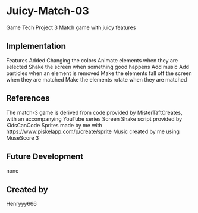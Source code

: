# Juicy-Match-03

Game Tech Project 3 Match game with juicy features

## Implementation

Features Added Changing the colors Animate elements when they are selected Shake the screen when something good happens Add music Add particles when an element is removed Make the elements fall off the screen when they are matched Make the elements rotate when they are matched

## References

The match-3 game is derived from code provided by MisterTaftCreates, with an accompanying YouTube series Screen Shake script provided by KidsCanCode Sprites made by me with https://www.piskelapp.com/p/create/sprite Music created by me using MuseScore 3

## Future Development

none

## Created by

Henryyy666

